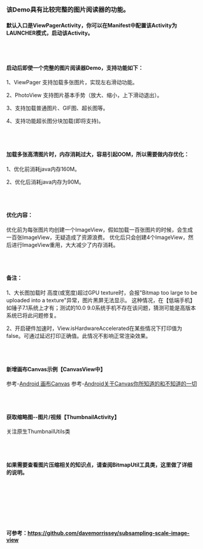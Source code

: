 ### 该Demo具有比较完整的图片阅读器的功能。

#### 默认入口是ViewPagerActivity，你可以在Manifest中配置该Activity为LAUNCHER模式，启动该Activity。


<br></br>
#### 启动后即使一个完整的图片阅读器Demo，支持功能如下：
          
1、ViewPager 支持加载多张图片，实现左右滑动功能。
          
2、PhotoView 支持图片基本手势（放大、缩小，上下滑动退出）。
          
3、支持加载普通图片、GIF图、超长图等。
          
4、支持功能超长图分块加载(即将支持)。


<br></br>
#### 加载多张高清图片时，内存消耗过大，容易引起OOM，所以需要做内存优化：

1、优化前消耗java内存160M。

2、优化后消耗java内存为90M。

<br></br>
#### 优化内容：
优化前为每张图片均创建一个ImageView，假如加载一百张图片的时候，会生成一百张ImageView，无疑造成了资源浪费。
优化后只会创建4个ImageView，然后进行ImageView重用，大大减少了内存消耗。

<br></br>
#### 备注：
1、大长图加载时 高度(或宽度)超过GPU texture时，会报"Bitmap too large to be uploaded into a texture"异常，图片黑屏无法显示。
   这种情况，在【低端手机】如锤子7.1系统上才有；测试的10.0 9.0系统手机不存在该问题，猜测可能是高版本系统已将此问题修复。
   
2、开启硬件加速时，View.isHardwareAccelerated在某些情况下打印值为false。可通过延迟打印正确值。此情况不影响正常渲染效果。

<br></br>
#### 新增画布Canvas示例【CanvasView中】
参考-[Android 画布Canvas](http://wuxiaolong.me/2016/08/27/Canvas/)
参考-[Android关于Canvas你所知道的和不知道的一切](https://juejin.cn/post/6844903705930629128)

<br></br>
#### 获取缩略图--图片/视频【ThumbnailActivity】
关注原生ThumbnailUtils类

<br></br>
#### 如果需要查看图片压缩相关的知识点，请查阅BitmapUtil工具类，这里做了详细的说明。

<br></br>
<br></br>
<br></br>
#### 可参考：https://github.com/davemorrissey/subsampling-scale-image-view